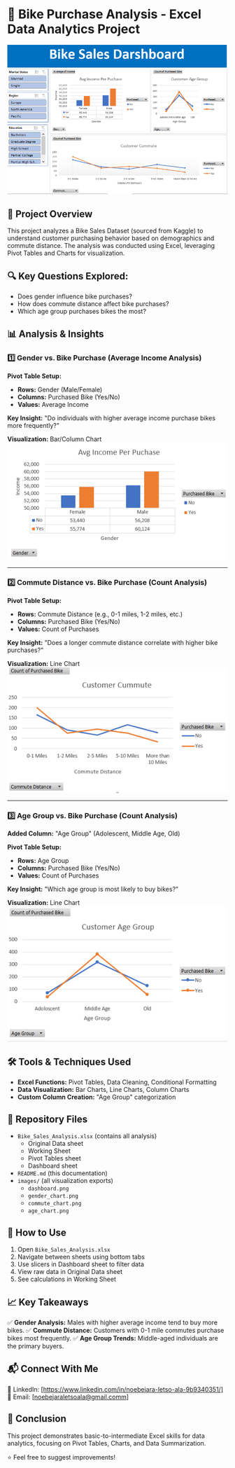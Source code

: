 # 🚴 Bike Purchase Analysis - Excel Data Analytics Project

![Excel Dashboard with Interactive Slicers](images/dashboard.PNG)

## 📌 Project Overview
This project analyzes a Bike Sales Dataset (sourced from Kaggle) to understand customer purchasing behavior based on demographics and commute distance. The analysis was conducted using Excel, leveraging Pivot Tables and Charts for visualization.

## 🔍 Key Questions Explored:
- Does gender influence bike purchases?
- How does commute distance affect bike purchases?
- Which age group purchases bikes the most?

## 📊 Analysis & Insights

### 1️⃣ Gender vs. Bike Purchase (Average Income Analysis)
**Pivot Table Setup:**
- **Rows:** Gender (Male/Female)
- **Columns:** Purchased Bike (Yes/No)
- **Values:** Average Income

**Key Insight:**
"Do individuals with higher average income purchase bikes more frequently?"

**Visualization:** Bar/Column Chart  
![Gender Analysis Chart](images/gender.PNG)

---

### 2️⃣ Commute Distance vs. Bike Purchase (Count Analysis)
**Pivot Table Setup:**
- **Rows:** Commute Distance (e.g., 0-1 miles, 1-2 miles, etc.)
- **Columns:** Purchased Bike (Yes/No)
- **Values:** Count of Purchases

**Key Insight:**
"Does a longer commute distance correlate with higher bike purchases?"

**Visualization:** Line Chart  
![Commute Analysis Chart](images/comute2.PNG)

---

### 3️⃣ Age Group vs. Bike Purchase (Count Analysis)
**Added Column:** "Age Group" (Adolescent, Middle Age, Old)

**Pivot Table Setup:**
- **Rows:** Age Group
- **Columns:** Purchased Bike (Yes/No)
- **Values:** Count of Purchases

**Key Insight:**
"Which age group is most likely to buy bikes?"

**Visualization:** Line Chart  
![Age Group Analysis Chart](images/age.PNG)

## 🛠️ Tools & Techniques Used
- **Excel Functions:** Pivot Tables, Data Cleaning, Conditional Formatting
- **Data Visualization:** Bar Charts, Line Charts, Column Charts
- **Custom Column Creation:** "Age Group" categorization

## 📂 Repository Files
- `Bike_Sales_Analysis.xlsx` (contains all analysis)
  - Original Data sheet
  - Working Sheet
  - Pivot Tables sheet
  - Dashboard sheet
- `README.md` (this documentation)
- `images/` (all visualization exports)
  - `dashboard.png`
  - `gender_chart.png`
  - `commute_chart.png`
  - `age_chart.png`

## 🚀 How to Use
1. Open `Bike_Sales_Analysis.xlsx`
2. Navigate between sheets using bottom tabs
3. Use slicers in Dashboard sheet to filter data
4. View raw data in Original Data sheet
5. See calculations in Working Sheet

## 📈 Key Takeaways
✅ **Gender Analysis:** Males with higher average income tend to buy more bikes.
✅ **Commute Distance:** Customers with 0-1 mile commutes purchase bikes most frequently. 
✅ **Age Group Trends:** Middle-aged individuals are the primary buyers.  



## 📬 Connect With Me
🔗 LinkedIn: [https://www.linkedin.com/in/noebejara-letso-ala-9b9340351/]  
📧 Email: [noebejaraletsoala@gmail.comm]  


## 🎯 Conclusion
This project demonstrates basic-to-intermediate Excel skills for data analytics, focusing on Pivot Tables, Charts, and Data Summarization. 

⭐ Feel free to suggest improvements!
